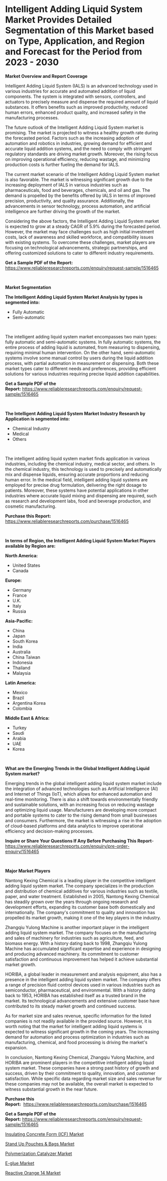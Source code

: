 <p><h1>Intelligent Adding Liquid System Market Provides Detailed Segmentation of this Market based on Type, Application, and Region and Forecast for the Period from 2023 - 2030</h1></p><p><strong>Market Overview and Report Coverage</strong></p>
<p><p>Intelligent Adding Liquid System (IALS) is an advanced technology used in various industries for accurate and automated addition of liquid components. The system is integrated with sensors, controllers, and actuators to precisely measure and dispense the required amount of liquid substances. It offers benefits such as improved productivity, reduced human errors, enhanced product quality, and increased safety in the manufacturing processes.</p><p>The future outlook of the Intelligent Adding Liquid System market is promising. The market is projected to witness a healthy growth rate during the forecasted period. Factors such as the increasing adoption of automation and robotics in industries, growing demand for efficient and accurate liquid addition systems, and the need to comply with stringent regulatory standards are driving market growth. Moreover, the rising focus on improving operational efficiency, reducing wastage, and minimizing production costs is further fueling the demand for IALS.</p><p>The current market scenario of the Intelligent Adding Liquid System market is also favorable. The market is witnessing significant growth due to the increasing deployment of IALS in various industries such as pharmaceuticals, food and beverages, chemicals, and oil and gas. The demand is propelled by the benefits offered by IALS in terms of improved precision, productivity, and quality assurance. Additionally, the advancements in sensor technology, process automation, and artificial intelligence are further driving the growth of the market.</p><p>Considering the above factors, the Intelligent Adding Liquid System market is expected to grow at a steady CAGR of 5.9% during the forecasted period. However, the market may face challenges such as high initial investment costs, lack of awareness and skilled workforce, and compatibility issues with existing systems. To overcome these challenges, market players are focusing on technological advancements, strategic partnerships, and offering customized solutions to cater to different industry requirements.</p></p>
<p><strong>Get a Sample PDF of the Report:</strong> <a href="https://www.reliableresearchreports.com/enquiry/request-sample/1516465">https://www.reliableresearchreports.com/enquiry/request-sample/1516465</a></p>
<p>&nbsp;</p>
<p><strong>Market Segmentation</strong></p>
<p><strong>The Intelligent Adding Liquid System Market Analysis by types is segmented into:</strong></p>
<p><ul><li>Fully Automatic</li><li>Semi-automatic</li></ul></p>
<p>&nbsp;</p>
<p><p>The intelligent adding liquid system market encompasses two main types: fully automatic and semi-automatic systems. In fully automatic systems, the entire process of adding liquid is automated, from measuring to dispensing, requiring minimal human intervention. On the other hand, semi-automatic systems involve some manual control by users during the liquid addition process, with partial automation in measurement or dispensing. Both these market types cater to different needs and preferences, providing efficient solutions for various industries requiring precise liquid addition capabilities.</p></p>
<p><strong>Get a Sample PDF of the Report:</strong>&nbsp;<a href="https://www.reliableresearchreports.com/enquiry/request-sample/1516465">https://www.reliableresearchreports.com/enquiry/request-sample/1516465</a></p>
<p>&nbsp;</p>
<p><strong>The Intelligent Adding Liquid System Market Industry Research by Application is segmented into:</strong></p>
<p><ul><li>Chemical Industry</li><li>Medical</li><li>Others</li></ul></p>
<p>&nbsp;</p>
<p><p>The intelligent adding liquid system market finds application in various industries, including the chemical industry, medical sector, and others. In the chemical industry, this technology is used to precisely and automatically mix and dispense liquids, ensuring accurate proportions and reducing human error. In the medical field, intelligent adding liquid systems are employed for precise drug formulation, delivering the right dosage to patients. Moreover, these systems have potential applications in other industries where accurate liquid mixing and dispensing are required, such as research and development labs, food and beverage production, and cosmetic manufacturing.</p></p>
<p><strong>Purchase this Report:</strong>&nbsp; <a href="https://www.reliableresearchreports.com/purchase/1516465">https://www.reliableresearchreports.com/purchase/1516465</a></p>
<p>&nbsp;</p>
<p><strong>In terms of Region, the Intelligent Adding Liquid System Market Players available by Region are:</strong></p>
<p>
    <p> <strong> North America: </strong>
        <ul>
            <li>United States</li>
            <li>Canada</li>
        </ul>
        </p> 
    <p> <strong> Europe: </strong>
        <ul>
            <li>Germany</li>
            <li>France</li>
            <li>U.K.</li>
            <li>Italy</li>
            <li>Russia</li>
        </ul>
        </p> 
    <p> <strong> Asia-Pacific: </strong>
        <ul>
            <li>China</li>
            <li>Japan</li>
            <li>South Korea</li>
            <li>India</li>
            <li>Australia</li>
            <li>China Taiwan</li>
            <li>Indonesia</li>
            <li>Thailand</li>
            <li>Malaysia</li>
        </ul>
        </p> 
    <p> <strong> Latin America: </strong>
        <ul>
            <li>Mexico</li>
            <li>Brazil</li>
            <li>Argentina Korea</li>
            <li>Colombia</li>
        </ul>
        </p> 
    <p> <strong> Middle East & Africa: </strong>
        <ul>
            <li>Turkey</li>
            <li>Saudi</li>
            <li>Arabia</li>
            <li>UAE</li>
            <li>Korea</li>
        </ul>
    </p>
    </p>
<p>&nbsp;</p>
<p><strong>What are the Emerging Trends in the Global Intelligent Adding Liquid System market?</strong></p>
<p><p>Emerging trends in the global intelligent adding liquid system market include the integration of advanced technologies such as Artificial Intelligence (AI) and Internet of Things (IoT), which allows for enhanced automation and real-time monitoring. There is also a shift towards environmentally friendly and sustainable solutions, with an increasing focus on reducing wastage and optimizing liquid usage. Manufacturers are developing more compact and portable systems to cater to the rising demand from small businesses and consumers. Furthermore, the market is witnessing a rise in the adoption of cloud-based platforms and data analytics to improve operational efficiency and decision-making processes.</p></p>
<p><strong>Inquire or Share Your Questions If Any Before Purchasing This Report</strong>- <a href="https://www.reliableresearchreports.com/enquiry/pre-order-enquiry/1516465">https://www.reliableresearchreports.com/enquiry/pre-order-enquiry/1516465</a></p>
<p>&nbsp;</p>
<p><strong>Major Market Players</strong></p>
<p><p>Nantong Kexing Chemical is a leading player in the competitive intelligent adding liquid system market. The company specializes in the production and distribution of chemical additives for various industries such as textile, paper, and water treatment. Established in 2005, Nantong Kexing Chemical has steadily grown over the years through ongoing research and development efforts, expanding its customer base both domestically and internationally. The company's commitment to quality and innovation has propelled its market growth, making it one of the key players in the industry.</p><p>Zhangqiu Yulong Machine is another important player in the intelligent adding liquid system market. The company focuses on the manufacturing and sales of machinery for industries such as agriculture, feed, and biomass energy. With a history dating back to 1998, Zhangqiu Yulong Machine has accumulated significant expertise and experience in designing and producing advanced machinery. Its commitment to customer satisfaction and continuous improvement has helped it achieve substantial market growth.</p><p>HORIBA, a global leader in measurement and analysis equipment, also has a presence in the intelligent adding liquid system market. The company offers a range of precision fluid control devices used in various industries such as semiconductor, pharmaceutical, and environmental. With a history dating back to 1953, HORIBA has established itself as a trusted brand in the market. Its technological advancements and extensive customer base have contributed to its steady market growth and continued success.</p><p>As for market size and sales revenue, specific information for the listed companies is not readily available in the provided source. However, it is worth noting that the market for intelligent adding liquid systems is expected to witness significant growth in the coming years. The increasing demand for automation and process optimization in industries such as manufacturing, chemical, and food processing is driving the market's expansion.</p><p>In conclusion, Nantong Kexing Chemical, Zhangqiu Yulong Machine, and HORIBA are prominent players in the competitive intelligent adding liquid system market. These companies have a strong past history of growth and success, driven by their commitment to quality, innovation, and customer satisfaction. While specific data regarding market size and sales revenue for these companies may not be available, the overall market is expected to witness substantial growth in the near future.</p></p>
<p><strong>Purchase this Report:</strong>&nbsp;&nbsp;<a href="https://www.reliableresearchreports.com/purchase/1516465">https://www.reliableresearchreports.com/purchase/1516465</a></p>
<p></p>
<p><strong>Get a Sample PDF of the Report:</strong>&nbsp;<a href="https://www.reliableresearchreports.com/enquiry/request-sample/1516465">https://www.reliableresearchreports.com/enquiry/request-sample/1516465</a></p>
<p><p><a href="https://medium.com/@react.shoe.mask/insulating-concrete-form-icf-market-size-cagr-trends-2024-2030-89a3af9fe13c">Insulating Concrete Form (ICF) Market</a></p><p><a href="https://medium.com/@suryayadavrp23/stand-up-pouches-amp-bags-market-size-market-outlook-and-market-forecast-2023-to-2030-9d273ae1fb65">Stand Up Pouches & Bags Market</a></p><p><a href="https://medium.com/@draft.web.back/polymerization-catalyzer-market-size-cagr-trends-2024-2030-61d9e8664204">Polymerization Catalyzer Market</a></p><p><a href="https://medium.com/@wall.see.write/decoding-e-glue-market-metrics-market-share-trends-and-growth-patterns-d5273b9cb4c6">E-glue Market</a></p><p><a href="https://github.com/NorbertYates/Market-Research-Report-List-2/blob/main/reactive-orange-14-market.md">Reactive Orange 14 Market</a></p></p>